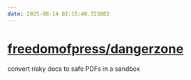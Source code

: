 ```yaml
---
date: 2025-08-14 02:15:40.723882
---
```


# [freedomofpress/dangerzone](https://github.com/freedomofpress/dangerzone)

convert risky docs to safe PDFs in a sandbox